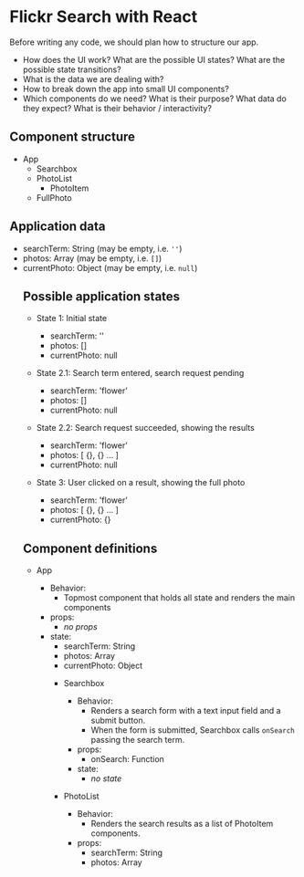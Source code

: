 # Flickr Search with React

Before writing any code, we should plan how to structure our app.

- How does the UI work? What are the possible UI states? What are the possible state transitions?
- What is the data we are dealing with?
- How to break down the app into small UI components?
- Which components do we need? What is their purpose? What data do they expect? What is their behavior / interactivity?

## Component structure

- App
  - Searchbox
  - PhotoList
    - PhotoItem
  - FullPhoto

## Application data

- searchTerm: String (may be empty, i.e. `''`)
- photos: Array<Object> (may be empty, i.e. `[]`)
- currentPhoto: Object (may be empty, i.e. `null`)

## Possible application states

- State 1: Initial state
  - searchTerm: ''
  - photos: []
  - currentPhoto: null

- State 2.1: Search term entered, search request pending
  - searchTerm: 'flower'
  - photos: []
  - currentPhoto: null

- State 2.2: Search request succeeded, showing the results
  - searchTerm: 'flower'
  - photos: [ {}, {} … ]
  - currentPhoto: null

- State 3: User clicked on a result, showing the full photo
  - searchTerm: 'flower'
  - photos: [ {}, {} … ]
  - currentPhoto: {}

## Component definitions

- App
  - Behavior:
    - Topmost component that holds all state and renders the main components
  - props:
    - *no props*
  - state:
    - searchTerm: String
    - photos: Array<Object>
    - currentPhoto: Object

- Searchbox
  - Behavior:
    - Renders a search form with a text input field and a submit button.
    - When the form is submitted, Searchbox calls `onSearch` passing the search term.
  - props:
    - onSearch: Function
  - state:
    - *no state*

- PhotoList
  - Behavior:
    - Renders the search results as a list of PhotoItem components.
  - props:
    - searchTerm: String
    - photos: Array<Object>
    - onFocusPhoto: Function
  - state:
    - *no state*

- PhotoItem
  - Behavior:
    - Renders a clickable photo thumbnail.
    - If the user clicks on a photo in the results, PhotoList calls `onFocusPhoto` passing the photo object.
  - props:
    - photos: Array<Object>
    - onFocusPhoto: Function
  - state:
    - *no state*

- FullPhoto
  - Behavior:
    - Renders a photo, its metadata and links to the original Flickr page.
  - props:
    - photo: Object
  - state:
    - *no state*

## Possible data changes

- onSearch > SEARCH
- Flickr search callback > SEARCH_RESULTS_LOADED
- onFocusPhoto > PHOTO_FOCUSSED

## Implications of this structure

1. All possible UI states are known
2. The application data is specified
3. The application data is stored in a central place (App)
4. All possible data changes are known
5. All data changes are performed in a central place (App)
